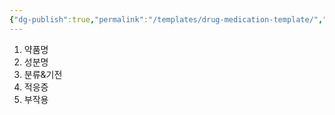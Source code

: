 ```yaml
---
{"dg-publish":true,"permalink":"/templates/drug-medication-template/","tags":["template"],"created":"2025-09-10T19:51:19.690+09:00","updated":"2025-09-10T19:53:55.464+09:00"}
---
```


1. 약품명
2. 성분명
3. 분류&기전 
4. 적응증
5. 부작용